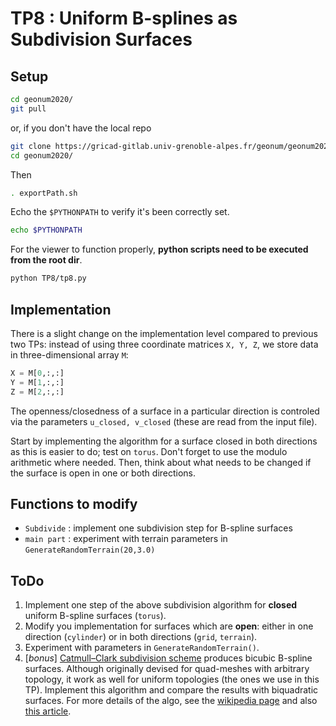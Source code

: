 # TP8 : Uniform B-splines as Subdivision Surfaces

## Setup
```bash
cd geonum2020/
git pull
```
or, if you don't have the local repo
```bash
git clone https://gricad-gitlab.univ-grenoble-alpes.fr/geonum/geonum2020.git
cd geonum2020/
```
Then
```bash
. exportPath.sh
```
Echo the `$PYTHONPATH` to verify it's been correctly set.
```bash
echo $PYTHONPATH
```
For the viewer to function properly, **python scripts need to be executed from the root dir**.
```bash
python TP8/tp8.py
```

## Implementation
There is a slight change on the implementation level compared to previous two TPs: 
instead of using three coordinate matrices `X, Y, Z`, we store data in three-dimensional array `M`:
 ```python
 X = M[0,:,:]
 Y = M[1,:,:]
 Z = M[2,:,:]
 ```
 The openness/closedness of a surface in a particular direction is controled via
 the parameters `u_closed, v_closed` (these are read from the input file).

Start by implementing the algorithm for a surface closed in both directions as this is easier to do; test on `torus`. Don't forget to use the modulo arithmetic where needed. Then, think about what needs to be changed if the surface is open in one or both directions.

## Functions to modify
* `Subdivide` : implement one subdivision step for B-spline surfaces
* `main part` : experiment with terrain parameters in `GenerateRandomTerrain(20,3.0)`

## ToDo
1. Implement one step of the above subdivision algorithm for **closed** uniform B-spline surfaces (`torus`).
2. Modify you implementation for surfaces which are **open**: either in one direction (`cylinder`) or in both directions (`grid`, `terrain`).
3. Experiment with parameters in `GenerateRandomTerrain()`.
4. [*bonus*] [Catmull–Clark subdivision scheme](https://en.wikipedia.org/wiki/Catmull%E2%80%93Clark_subdivision_surface) produces bicubic B-spline surfaces.  Although originally devised for quad-meshes with arbitrary topology, it work as well for uniform topologies (the ones we use in this TP). Implement this algorithm and compare the results with biquadratic surfaces. For more details of the algo, see the [wikipedia page](https://en.wikipedia.org/wiki/Catmull%E2%80%93Clark_subdivision_surface) and also [this article](http://www.rorydriscoll.com/2008/08/01/catmull-clark-subdivision-the-basics/).
